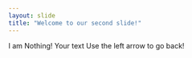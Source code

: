 ```yaml
---
layout: slide
title: "Welcome to our second slide!"
---
```

I am Nothing!
Your text
Use the left arrow to go back!

